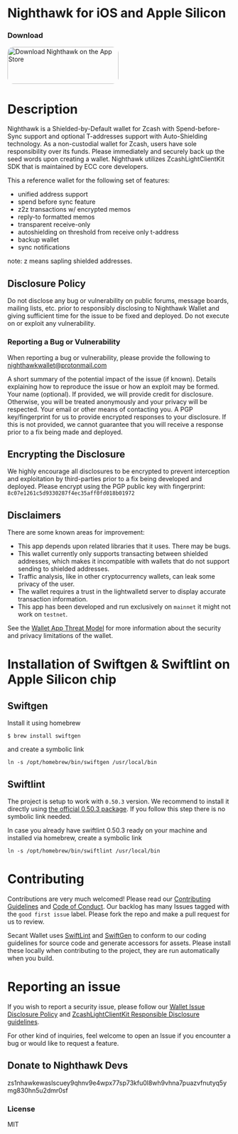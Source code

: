 # Nighthawk for iOS and Apple Silicon

### Download
<a href="https://apps.apple.com/us/app/nighthawk-wallet/id1524708337" style="display: inline-block; overflow: hidden; border-radius: 13px; width: 250px; height: 83px;"><img src="https://tools.applemediaservices.com/api/badges/download-on-the-app-store/black/en-US" alt="Download Nighthawk on the App Store" style="border-radius: 13px; width: 250px; height: 83px;"></a>

# Description

Nighthawk is a Shielded-by-Default wallet for Zcash with Spend-before-Sync support and optional T-addresses support with Auto-Shielding technology.
As a non-custodial wallet for Zcash, users have sole responsibility over its funds. Please immediately and securely back up the seed words upon creating a wallet. Nighthawk utilizes ZcashLightClientKit SDK that is maintained by ECC core developers.

This a reference wallet for the following set of features:
- unified address support
- spend before sync feature
- z2z transactions w/ encrypted memos
- reply-to formatted memos
- transparent receive-only
- autoshielding on threshold from receive only t-address
- backup wallet
- sync notifications

note: z means sapling shielded addresses.

## Disclosure Policy
Do not disclose any bug or vulnerability on public forums, message boards, mailing lists, etc. prior to responsibly disclosing to Nighthawk Wallet and giving sufficient time for the issue to be fixed and deployed. Do not execute on or exploit any vulnerability.

### Reporting a Bug or Vulnerability
When reporting a bug or vulnerability, please provide the following to nighthawkwallet@protonmail.com

A short summary of the potential impact of the issue (if known).
Details explaining how to reproduce the issue or how an exploit may be formed.
Your name (optional). If provided, we will provide credit for disclosure. Otherwise, you will be treated anonymously and your privacy will be respected.
Your email or other means of contacting you.
A PGP key/fingerprint for us to provide encrypted responses to your disclosure. If this is not provided, we cannot guarantee that you will receive a response prior to a fix being made and deployed.

## Encrypting the Disclosure
We highly encourage all disclosures to be encrypted to prevent interception and exploitation by third-parties prior to a fix being developed and deployed.  Please encrypt using the PGP public key with fingerprint: `8c07e1261c5d9330287f4ec35aff0fd018b01972`

## Disclaimers
There are some known areas for improvement:

- This app depends upon related libraries that it uses. There may be bugs.
- This wallet currently only supports transacting between shielded addresses, which makes it incompatible with wallets that do not support sending to shielded addresses. 
- Traffic analysis, like in other cryptocurrency wallets, can leak some privacy of the user.
- The wallet requires a trust in the lightwalletd server to display accurate transaction information. 
- This app has been developed and run exclusively on `mainnet` it might not work on `testnet`.  

See the [Wallet App Threat Model](https://zcash.readthedocs.io/en/latest/rtd_pages/wallet_threat_model.html)
for more information about the security and privacy limitations of the wallet.

# Installation of Swiftgen & Swiftlint on Apple Silicon chip

## Swiftgen
Install it using homebrew
```
$ brew install swiftgen
```
and create a symbolic link
```
ln -s /opt/homebrew/bin/swiftgen /usr/local/bin
```
## Swiftlint
The project is setup to work with `0.50.3` version. We recommend to install it directly using [the official 0.50.3 package](https://github.com/realm/SwiftLint/releases/download/0.50.3/SwiftLint.pkg). If you follow this step there is no symbolic link needed.

In case you already have swiftlint 0.50.3 ready on your machine and installed via homebrew, create a symbolic link
```
ln -s /opt/homebrew/bin/swiftlint /usr/local/bin
```

# Contributing

Contributions are very much welcomed! Please read our [Contributing Guidelines](/CONTRIBUTING.md) and [Code of Conduct](/CONDUCT.md). Our backlog has many Issues tagged with the `good first issue` label. Please fork the repo and make a pull request for us to review.

Secant Wallet uses [SwiftLint](https://github.com/realm/SwiftLint) and [SwiftGen](https://github.com/SwiftGen/SwiftGen) to conform to our coding guidelines for source code and generate accessors for assets. Please install these locally when contributing to the project, they are run automatically when you build.
  
# Reporting an issue

If you wish to report a security issue, please follow our [Wallet Issue Disclosure Policy](https://github.com/nighthawk-apps/nighthawk-ios-wallet/edit/main/README.md#disclosure-policy) and [ZcashLightClientKit Responsible Disclosure guidelines](https://github.com/zcash/ZcashLightClientKit/blob/master/responsible_disclosure.md).

 For other kind of inquiries, feel welcome to open an Issue if you encounter a bug or would like to request a feature.

## Donate to Nighthawk Devs

zs1nhawkewaslscuey9qhnv9e4wpx77sp73kfu0l8wh9vhna7puazvfnutyq5ymg830hn5u2dmr0sf

### License

MIT
